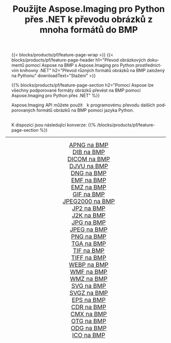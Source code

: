 ﻿---
title: Použijte Aspose.Imaging pro Python přes .NET k převodu obrázků z mnoha formátů do BMP 
weight: 3920
url: /cs/python-net/conversion/to/bmp 
lang: cs
langdirlevel: 2
locales: zh-hans,ja,it,ru,de,es,fr,nl,id,lt,pl,pt,vi,tr,ko,zh-hant,ar,hi,th,sv,cs,uk,he
description: Aspose.Imaging pro Python přes knihovnu .NET můžete použít k převodu z různých formátů do BMP
---

{{< blocks/products/pf/feature-page-wrap >}}
{{< blocks/products/pf/feature-page-header h1="Převod obrázkových dokumentů pomocí Aspose na BMP s Aspose.Imaging pro Python prostřednictvím knihovny .NET" h2="Převod různých formátů obrázků na BMP založený na Pythonu" downloadText="Stažení" >}}


{{% blocks/products/pf/feature-page-section  h2="Pomocí Aspose lze všechny podporované formáty obrázků převést na BMP pomocí Aspose.Imaging pro Python přes .NET" %}}
<p align=justify>Aspose.Imaging API můžete použít   k programovému převodu dalších podporovaných formátů obrázků na BMP pomocí jazyka Python.</p>
<br/>
K dispozici jsou následující konverze:
{{% /blocks/products/pf/feature-page-section %}}
<div class="container-fluid productfamilypage bg-gray">
    <div class="convertypes bg-gray agp-content section">
        <div class="container">
		<hr style="margin-left:-20px;"/>
		<div class="row other-converters" style="gap: 10px;font-size: 19px;text-align:center;">
		    <div class='col-md-2 other-converter remove-lp remove-rp'><a href="/imaging/cs/python-net/conversion/apng-to-bmp" style="padding:15px;">APNG na BMP</a></div>
<div class='col-md-2 other-converter remove-lp remove-rp'><a href="/imaging/cs/python-net/conversion/dib-to-bmp" style="padding:15px;">DIB na BMP</a></div>
<div class='col-md-2 other-converter remove-lp remove-rp'><a href="/imaging/cs/python-net/conversion/dicom-to-bmp" style="padding:15px;">DICOM na BMP</a></div>
<div class='col-md-2 other-converter remove-lp remove-rp'><a href="/imaging/cs/python-net/conversion/djvu-to-bmp" style="padding:15px;">DJVU na BMP</a></div>
<div class='col-md-2 other-converter remove-lp remove-rp'><a href="/imaging/cs/python-net/conversion/dng-to-bmp" style="padding:15px;">DNG na BMP</a></div>
<div class='col-md-2 other-converter remove-lp remove-rp'><a href="/imaging/cs/python-net/conversion/emf-to-bmp" style="padding:15px;">EMF na BMP</a></div>
<div class='col-md-2 other-converter remove-lp remove-rp'><a href="/imaging/cs/python-net/conversion/emz-to-bmp" style="padding:15px;">EMZ na BMP</a></div>
<div class='col-md-2 other-converter remove-lp remove-rp'><a href="/imaging/cs/python-net/conversion/gif-to-bmp" style="padding:15px;">GIF na BMP</a></div>
<div class='col-md-2 other-converter remove-lp remove-rp'><a href="/imaging/cs/python-net/conversion/jpeg2000-to-bmp" style="padding:15px;">JPEG2000 na BMP</a></div>
<div class='col-md-2 other-converter remove-lp remove-rp'><a href="/imaging/cs/python-net/conversion/jp2-to-bmp" style="padding:15px;">JP2 na BMP</a></div>
<div class='col-md-2 other-converter remove-lp remove-rp'><a href="/imaging/cs/python-net/conversion/j2k-to-bmp" style="padding:15px;">J2K na BMP</a></div>
<div class='col-md-2 other-converter remove-lp remove-rp'><a href="/imaging/cs/python-net/conversion/jpg-to-bmp" style="padding:15px;">JPG na BMP</a></div>
<div class='col-md-2 other-converter remove-lp remove-rp'><a href="/imaging/cs/python-net/conversion/jpeg-to-bmp" style="padding:15px;">JPEG na BMP</a></div>
<div class='col-md-2 other-converter remove-lp remove-rp'><a href="/imaging/cs/python-net/conversion/png-to-bmp" style="padding:15px;">PNG na BMP</a></div>
<div class='col-md-2 other-converter remove-lp remove-rp'><a href="/imaging/cs/python-net/conversion/tga-to-bmp" style="padding:15px;">TGA na BMP</a></div>
<div class='col-md-2 other-converter remove-lp remove-rp'><a href="/imaging/cs/python-net/conversion/tif-to-bmp" style="padding:15px;">TIF na BMP</a></div>
<div class='col-md-2 other-converter remove-lp remove-rp'><a href="/imaging/cs/python-net/conversion/tiff-to-bmp" style="padding:15px;">TIFF na BMP</a></div>
<div class='col-md-2 other-converter remove-lp remove-rp'><a href="/imaging/cs/python-net/conversion/webp-to-bmp" style="padding:15px;">WEBP na BMP</a></div>
<div class='col-md-2 other-converter remove-lp remove-rp'><a href="/imaging/cs/python-net/conversion/wmf-to-bmp" style="padding:15px;">WMF na BMP</a></div>
<div class='col-md-2 other-converter remove-lp remove-rp'><a href="/imaging/cs/python-net/conversion/wmz-to-bmp" style="padding:15px;">WMZ na BMP</a></div>
<div class='col-md-2 other-converter remove-lp remove-rp'><a href="/imaging/cs/python-net/conversion/svg-to-bmp" style="padding:15px;">SVG na BMP</a></div>
<div class='col-md-2 other-converter remove-lp remove-rp'><a href="/imaging/cs/python-net/conversion/svgz-to-bmp" style="padding:15px;">SVGZ na BMP</a></div>
<div class='col-md-2 other-converter remove-lp remove-rp'><a href="/imaging/cs/python-net/conversion/eps-to-bmp" style="padding:15px;">EPS na BMP</a></div>
<div class='col-md-2 other-converter remove-lp remove-rp'><a href="/imaging/cs/python-net/conversion/cdr-to-bmp" style="padding:15px;">CDR na BMP</a></div>
<div class='col-md-2 other-converter remove-lp remove-rp'><a href="/imaging/cs/python-net/conversion/cmx-to-bmp" style="padding:15px;">CMX na BMP</a></div>
<div class='col-md-2 other-converter remove-lp remove-rp'><a href="/imaging/cs/python-net/conversion/otg-to-bmp" style="padding:15px;">OTG na BMP</a></div>
<div class='col-md-2 other-converter remove-lp remove-rp'><a href="/imaging/cs/python-net/conversion/odg-to-bmp" style="padding:15px;">ODG na BMP</a></div>
<div class='col-md-2 other-converter remove-lp remove-rp'><a href="/imaging/cs/python-net/conversion/ico-to-bmp" style="padding:15px;">ICO na BMP</a></div>
                </div>
        </div>
    </div>
</div>
<br/>

